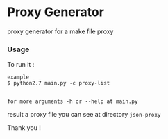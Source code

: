 # Proxy Generator
proxy generator for a make file proxy

### Usage
To run it :
    
    example
    $ python2.7 main.py -c proxy-list 
    
    
    for more arguments -h or --help at main.py
    

result a proxy file you can see at directory `json-proxy`
   
 
Thank you !
